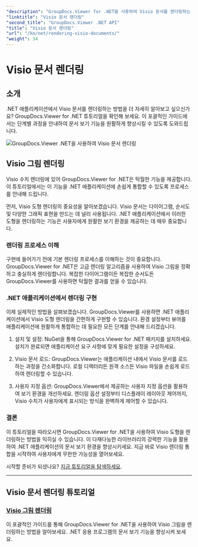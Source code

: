 ```yaml
---
"description": "GroupDocs.Viewer for .NET을 사용하여 Visio 문서를 렌더링하는 방법에 대한 자습서를 살펴보세요. .NET 응용 프로그램의 문서 보기 기능을 손쉽게 향상시키는 방법을 알아보세요."
"linktitle": "Visio 문서 렌더링"
"second_title": "GroupDocs.Viewer .NET API"
"title": "Visio 문서 렌더링"
"url": "/ko/net/rendering-visio-documents/"
"weight": 34
---
```


# Visio 문서 렌더링

## 소개

.NET 애플리케이션에서 Visio 문서를 렌더링하는 방법을 더 자세히 알아보고 싶으신가요? GroupDocs.Viewer for .NET 튜토리얼을 확인해 보세요. 이 포괄적인 가이드에서는 단계별 과정을 안내하여 문서 보기 기능을 원활하게 향상시킬 수 있도록 도와드립니다.

![GroupDocs.Viewer .NET을 사용하여 Visio 문서 렌더링](/viewer/rendering-visio-documents/image.png)

## Visio 그림 렌더링

Visio 수치 렌더링에 있어 GroupDocs.Viewer for .NET은 탁월한 기능을 제공합니다. 이 튜토리얼에서는 이 기능을 .NET 애플리케이션에 손쉽게 통합할 수 있도록 프로세스를 안내해 드립니다.

먼저, Visio 도형 렌더링의 중요성을 알아보겠습니다. Visio 문서는 다이어그램, 순서도 및 다양한 그래픽 표현을 만드는 데 널리 사용됩니다. .NET 애플리케이션에서 이러한 도형을 렌더링하는 기능은 사용자에게 원활한 보기 환경을 제공하는 데 매우 중요합니다.

### 렌더링 프로세스 이해

구현에 들어가기 전에 기본 렌더링 프로세스를 이해하는 것이 중요합니다. GroupDocs.Viewer for .NET은 고급 렌더링 알고리즘을 사용하여 Visio 그림을 정확하고 충실하게 렌더링합니다. 복잡한 다이어그램이든 복잡한 순서도든 GroupDocs.Viewer를 사용하면 탁월한 결과를 얻을 수 있습니다.

### .NET 애플리케이션에서 렌더링 구현

이제 실제적인 방법을 살펴보겠습니다. GroupDocs.Viewer를 사용하면 .NET 애플리케이션에서 Visio 도형 렌더링을 간편하게 구현할 수 있습니다. 환경 설정부터 뷰어를 애플리케이션에 원활하게 통합하는 데 필요한 모든 단계를 안내해 드리겠습니다.

1. 설치 및 설정: NuGet을 통해 GroupDocs.Viewer for .NET 패키지를 설치하세요. 설치가 완료되면 애플리케이션 요구 사항에 맞게 필요한 설정을 구성하세요.

2. Visio 문서 로드: GroupDocs.Viewer는 애플리케이션 내에서 Visio 문서를 로드하는 과정을 간소화합니다. 로컬 디렉터리든 원격 소스든 Visio 파일을 손쉽게 로드하여 렌더링할 수 있습니다.

3. 사용자 지정 옵션: GroupDocs.Viewer에서 제공하는 사용자 지정 옵션을 활용하여 보기 환경을 개선하세요. 렌더링 옵션 설정부터 디스플레이 레이아웃 제어까지, Visio 수치가 사용자에게 표시되는 방식을 완벽하게 제어할 수 있습니다.

### 결론

이 튜토리얼을 따라오시면 GroupDocs.Viewer for .NET을 사용하여 Visio 도형을 렌더링하는 방법을 익히실 수 있습니다. 이 다재다능한 라이브러리의 강력한 기능을 활용하여 .NET 애플리케이션의 문서 보기 환경을 향상시키세요. 지금 바로 Visio 렌더링 통합을 시작하여 사용자에게 무한한 가능성을 열어보세요.

시작할 준비가 되셨나요? [지금 튜토리얼을 탐색하세요](./render-visio-figures/).

---

## Visio 문서 렌더링 튜토리얼
### [Visio 그림 렌더링](./render-visio-figures/)
이 포괄적인 가이드를 통해 GroupDocs.Viewer for .NET을 사용하여 Visio 그림을 렌더링하는 방법을 알아보세요. .NET 응용 프로그램의 문서 보기 기능을 향상시켜 보세요.